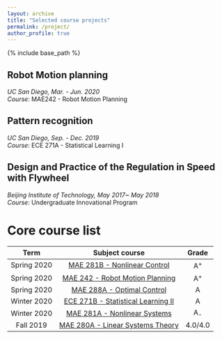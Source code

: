 ```yaml
---
layout: archive
title: "Selected course projects"
permalink: /project/
author_profile: true
---
```


{% include base_path %}

## Robot Motion planning

*UC San Diego, Mar. - Jun. 2020*  
*Course*: MAE242 - Robot Motion Planning



## Pattern recognition

*UC San Diego, Sep. - Dec. 2019*  
*Course*: ECE 271A - Statistical Learning I


## Design and Practice of the Regulation in Speed with Flywheel 

*Beijing Institute of Technology, May 2017~ May 2018*  
*Course*: Undergraduate Innovational Program

Core course list
======


| Term | Subject course |  Grade |
| :----: | :----: | :----: |
| Spring 2020 | [MAE 281B - Nonlinear Control](#) | A<sup>+ |
| Spring 2020 | [MAE 242 - Robot Motion Planning](#) | A<sup>+ |
| Spring 2020 |[MAE 288A - Optimal Control](#) | A |
| Winter 2020 | [ECE 271B - Statistical Learning II](#) | A |
| Winter 2020 | [MAE 281A - Nonlinear Systems](#) | A<sub>- |
| Fall 2019 | [MAE 280A - Linear Systems Theory](#) | 4.0/4.0 |






